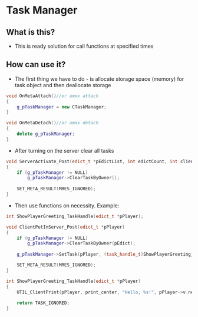 # Task Manager

## What is this?
* This is ready solution for call functions at specified times

## How can use it?
* The first thing we have to do - is allocate storage space (memory)  for task object and then deallocate storage
```c++
void OnMetaAttach()//or amxx attach
{
	g_pTaskManager = new CTaskManager;
}

void OnMetaDetach()//or amxx detach
{
	delete g_pTaskManager;
}
```
* After turning on the server clear all tasks
```c++
void ServerActivate_Post(edict_t *pEdictList, int edictCount, int clientMax)
{
	if (g_pTaskManager != NULL)
		g_pTaskManager->ClearTaskByOwner();
    
	SET_META_RESULT(MRES_IGNORED);
}
```
* Then use functions on necessity. Example:
```c++
int ShowPlayerGreeting_TaskHandle(edict_t *pPlayer);

void ClientPutInServer_Post(edict_t *pPlayer)
{
	if (g_pTaskManager != NULL)
		g_pTaskManager->ClearTaskByOwner(pEdict);
    
	g_pTaskManager->SetTask(pPlayer, (task_handle_t)ShowPlayerGreeting_TaskHandle, 5.0, TASK_NORMAL);

	SET_META_RESULT(MRES_IGNORED);
}

int ShowPlayerGreeting_TaskHandle(edict_t *pPlayer)
{
	UTIL_ClientPrint(pPlayer, print_center, "Hello, %s!", pPlayer->v.netname);
  
	return TASK_IGNORED;
}
```
